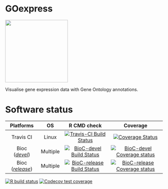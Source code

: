 GOexpress
=======

<img src="inst/img/GOexpress.png" height="200">

Visualise gene expression data with Gene Ontology annotations.

# Software status

| Platforms |  OS  | R CMD check | Coverage | 
|:----------------:|:----------------:|:----------------:|:----------------:|
| Travis CI | Linux | [![Travis-CI Build Status](https://travis-ci.org/kevinrue/GOexpress.svg?branch=master)](https://travis-ci.org/kevinrue/GOexpress) | [![Coverage Status](https://codecov.io/gh/kevinrue/GOexpress/branch/master/graph/badge.svg)](https://codecov.io/gh/kevinrue/GOexpress) |
| Bioc ([_devel_](http://bioconductor.org/packages/devel/bioc/html/GOexpress.html)) | Multiple | [![BioC-devel Build Status](http://bioconductor.org/shields/build/devel/bioc/GOexpress.svg)](http://bioconductor.org/checkResults/devel/bioc-LATEST/GOexpress) | [![BioC-devel Coverage status](http://bioconductor.org/shields/coverage/devel/GOexpress.svg)](http://bioconductor.org/developers/how-to/unitTesting-guidelines/#coverage) |
| Bioc ([_release_](http://bioconductor.org/packages/release/bioc/html/GOexpress.html)) | Multiple | [![BioC-release Build Status](http://bioconductor.org/shields/build/release/bioc/GOexpress.svg)](http://bioconductor.org/checkResults/release/bioc-LATEST/GOexpress) | [![BioC-release Coverage status](http://bioconductor.org/shields/coverage/release/GOexpress.svg)](http://bioconductor.org/developers/how-to/unitTesting-guidelines/#coverage) |

<!-- badges: start -->
[![R build status](https://github.com/kevinrue/GOexpress/workflows/R-CMD-check/badge.svg)](https://github.com/kevinrue/GOexpress/actions)
[![Codecov test coverage](https://codecov.io/gh/kevinrue/GOexpress/branch/master/graph/badge.svg)](https://codecov.io/gh/kevinrue/GOexpress?branch=master)
<!-- badges: end -->
